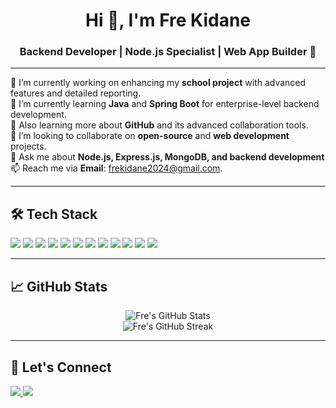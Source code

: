 <h1 align="center">Hi 👋, I'm Fre Kidane</h1>
<h3 align="center">Backend Developer | Node.js Specialist | Web App Builder 🚀</h3>

---

🔭 I’m currently working on enhancing my **school project** with advanced features and detailed reporting.  
🌱 I’m currently learning **Java** and **Spring Boot** for enterprise-level backend development.  
🌱 Also learning more about **GitHub** and its advanced collaboration tools.  
👯 I’m looking to collaborate on **open-source** and **web development** projects.  
💬 Ask me about **Node.js, Express.js, MongoDB, and backend development**  
📫 Reach me via **Email**: frekidane2024@gmail.com. 

---

## 🛠️ Tech Stack

<p align="left">
  <img src="https://img.shields.io/badge/HTML5-E34F26?logo=html5&logoColor=white" />
  <img src="https://img.shields.io/badge/JavaScript-F7DF1E?logo=javascript&logoColor=black" />
  <img src="https://img.shields.io/badge/Node.js-339933?logo=node.js&logoColor=white" />
  <img src="https://img.shields.io/badge/Express.js-000000?logo=express&logoColor=white" />
  <img src="https://img.shields.io/badge/MongoDB-47A248?logo=mongodb&logoColor=white" />
  <img src="https://img.shields.io/badge/JWT-black?logo=jsonwebtokens&logoColor=white" />
  <img src="https://img.shields.io/badge/NPM-CB3837?logo=npm&logoColor=white" />
  <img src="https://img.shields.io/badge/Nodemon-76D04B?logo=nodemon&logoColor=white" />
  <img src="https://img.shields.io/badge/Render-00979D?logo=render&logoColor=white" />
  <img src="https://img.shields.io/badge/GitHub-181717?logo=github&logoColor=white" />
  <img src="https://img.shields.io/badge/Java-007396?logo=java&logoColor=white" />
  <img src="https://img.shields.io/badge/Spring_Boot-6DB33F?logo=spring-boot&logoColor=white" />
</p>

---

## 📈 GitHub Stats

<p align="center">
  <img src="https://github-readme-stats.vercel.app/api?username=frekidane&show_icons=true&theme=radical" alt="Fre's GitHub Stats" />
  <br />
  <img src="https://github-readme-streak-stats.herokuapp.com/?user=frekidane&theme=radical" alt="Fre's GitHub Streak" />
</p>

---

## 🔗 Let's Connect

<p align="left">
  <a href="mailto:your_email@example.com" target="_blank">
    <img src="https://img.shields.io/badge/Email-D14836?logo=gmail&logoColor=white" />
  </a>
  <a href="https://github.com/frekidane" target="_blank">
    <img src="https://img.shields.io/badge/GitHub-100000?logo=github&logoColor=white" />
  </a>
</p>
